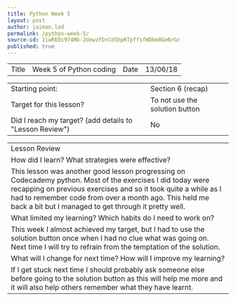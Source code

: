 ```yaml
---
title: Python Week 5
layout: post
author: jaiman.lad
permalink: /python-week-5/
source-id: 1iwREDi974Mb-2UewzFDrCdShpKTpffsfWDkm8Ge6rGc
published: true
---
```

<table>
  <tr>
    <td>Title</td>
    <td>Week 5 of Python coding</td>
    <td>Date</td>
    <td>13/06/18</td>
  </tr>
</table>


<table>
  <tr>
    <td>Starting point:</td>
    <td>Section 6 (recap)</td>
  </tr>
  <tr>
    <td>Target for this lesson?</td>
    <td>To not use the solution button</td>
  </tr>
  <tr>
    <td>Did I reach my target? 
(add details to "Lesson Review")</td>
    <td> No</td>
  </tr>
</table>


<table>
  <tr>
    <td>Lesson Review</td>
  </tr>
  <tr>
    <td>How did I learn? What strategies were effective? </td>
  </tr>
  <tr>
    <td>This lesson was another good lesson progressing on Codecademy python. Most of the exercises I did today were recapping on previous exercises and so it took quite a while as I had to remember code from over a month ago. This held me back a bit but I managed to get through it pretty well.</td>
  </tr>
  <tr>
    <td>What limited my learning? Which habits do I need to work on? </td>
  </tr>
  <tr>
    <td>This week I almost achieved my target, but I had to use the solution button once when I had no clue what was going on. Next time I will try to refrain from the temptation of the solution.</td>
  </tr>
  <tr>
    <td>What will I change for next time? How will I improve my learning?</td>
  </tr>
  <tr>
    <td>If I get stuck next time I should probably ask someone else before going to the solution button as this will help me more  and it will also help others remember what they have learnt.</td>
  </tr>
</table>


